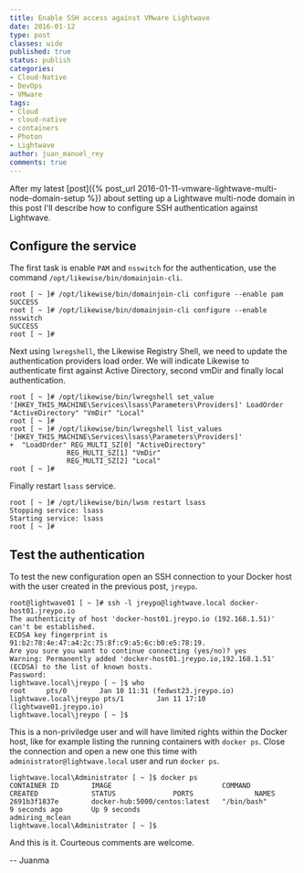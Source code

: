 ```yaml
---
title: Enable SSH access against VMware Lightwave
date: 2016-01-12
type: post
classes: wide
published: true
status: publish
categories:
- Cloud-Native
- DevOps
- VMware
tags:
- Cloud
- cloud-native
- containers
- Photon
- Lightwave
author: juan_manuel_rey
comments: true
---
```


After my latest [post]({% post_url 2016-01-11-vmware-lightwave-multi-node-domain-setup %}) about setting up a Lightwave multi-node domain in this post I'll describe how to configure SSH authentication against Lightwave.

## Configure the service

The first task is enable `PAM` and `nsswitch` for the authentication, use the command `/opt/likewise/bin/domainjoin-cli`.

```
root [ ~ ]# /opt/likewise/bin/domainjoin-cli configure --enable pam
SUCCESS
root [ ~ ]# /opt/likewise/bin/domainjoin-cli configure --enable nsswitch
SUCCESS
root [ ~ ]#
```

Next using `lwregshell`, the Likewise Registry Shell, we need to update the authentication providers load order. We will indicate Likewise to authenticate first against Active Directory, second vmDir and finally local authentication.

```
root [ ~ ]# /opt/likewise/bin/lwregshell set_value '[HKEY_THIS_MACHINE\Services\lsass\Parameters\Providers]' LoadOrder "ActiveDirectory" "VmDir" "Local"
root [ ~ ]#
root [ ~ ]# /opt/likewise/bin/lwregshell list_values '[HKEY_THIS_MACHINE\Services\lsass\Parameters\Providers]'
+  "LoadOrder" REG_MULTI_SZ[0] "ActiveDirectory"
              REG_MULTI_SZ[1] "VmDir"
              REG_MULTI_SZ[2] "Local"
root [ ~ ]#
```

Finally restart `lsass` service.

```
root [ ~ ]# /opt/likewise/bin/lwsm restart lsass
Stopping service: lsass
Starting service: lsass
root [ ~ ]#
```

## Test the authentication

To test the new configuration open an SSH connection to your Docker host with the user created in the previous post, `jreypo`.

```
root@lightwave01 [ ~ ]# ssh -l jreypo@lightwave.local docker-host01.jreypo.io
The authenticity of host 'docker-host01.jreypo.io (192.168.1.51)' can't be established.
ECDSA key fingerprint is 91:b2:78:4e:47:a4:2c:75:8f:c9:a5:6c:b0:e5:78:19.
Are you sure you want to continue connecting (yes/no)? yes
Warning: Permanently added 'docker-host01.jreypo.io,192.168.1.51' (ECDSA) to the list of known hosts.
Password:
lightwave.local\jreypo [ ~ ]$ who
root     pts/0        Jan 10 11:31 (fedwst23.jreypo.io)
lightwave.local\jreypo pts/1        Jan 11 17:10 (lightwave01.jreypo.io)
lightwave.local\jreypo [ ~ ]$
```

This is a non-priviledge user and will have limited rights within the Docker host, like for example listing the running containers with `docker ps`. Close the connection and open a new one this time with `administrator@lightwave.local` user and run `docker ps`.

```
lightwave.local\Administrator [ ~ ]$ docker ps
CONTAINER ID        IMAGE                           COMMAND             CREATED             STATUS              PORTS               NAMES
2691b3f1837e        docker-hub:5000/centos:latest   "/bin/bash"         9 seconds ago       Up 9 seconds                            admiring_mclean
lightwave.local\Administrator [ ~ ]$
```

And this is it. Courteous comments are welcome.

-- Juanma
